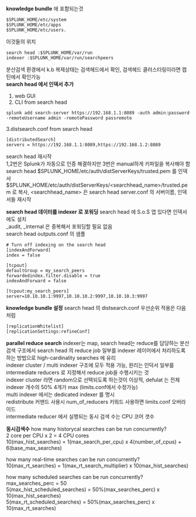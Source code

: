**knowledge bundle** 에 포함되는것
```
$SPLUNK_HOME/etc/system
$SPLUNK_HOME/etc/apps
$SPLUNK_HOME/etc/users.
```
이것들의 위치
```
search head :$SPLUNK_HOME/var/run
indexer :$SPLUNK_HOME/var/run/searchpeers
```
분산검색 환경에서 k.b 복제상태는 검색헤드에서 확인, 검색헤드 클러스터링이라면 캡틴에서 확인가능<br>
**search head 에서 인덱서 추가**
1. web GUI<br>
2. CLI from search head
```
splunk add search-server https://192.168.1.1:8089 -auth admin:password -remoteUsername admin -remotePassword passremote
```
3.distsearch.conf from search head
```
[distributedSearch]
servers = https://192.168.1.1:8089,https://192.168.1.2:8089
```
search head 재시작<br>
1,2번은 Splunk가 자동으로 인증 해결하지만 3번은 manual하게 키파일을 복사해야 함<br>
search head $SPLUNK_HOME/etc/auth/distServerKeys/trusted.pem 를 인덱서 $SPLUNK_HOME/etc/auth/distServerKeys/<searchhead_name>/trusted.pem 로 복사, <searchhead_name> 은 search head server.conf 의 서버이름, 인덱서들 재시작

**search head 데이터를 indexer 로 포워딩**
search head 에 S.o.S 앱 있다면 인덱서에도 설치<br>
_audit, _internal 은 중복해서 포워딩할 필요 없음<br>
search head outputs.conf 의 샘플
```
# Turn off indexing on the search head
[indexAndForward]
index = false
 
[tcpout]
defaultGroup = my_search_peers 
forwardedindex.filter.disable = true  
indexAndForward = false 
 
[tcpout:my_search_peers]
server=10.10.10.1:9997,10.10.10.2:9997,10.10.10.3:9997
```
**knowledge bundle 설정**
search head 의 distsearch.conf 우선순위 적용은 다음처럼
```
[replicationWhitelist]
[replicationSettings:refineConf]
```
**parallel reduce search**
indexer는 map, search head는 reduce를 담당하는 분산 검색 구조에서 search head 의 reduce job 일부를 indexer 레이어에서 처리하도록 하는 방법으로 high-cardinality searches 에 유리<br>
indexer cluster / multi indexer 구조에 모두 적용 가능, 원리는 인덕서 일부를 intermediate reducers 로 지정해서 reduce job을 수행시키는 것<br>
indexer cluster 라면 random으로 선택되도록 하는것이 이상적, defulat 는 전체 indexer 개수의 50% 4개가 max (limits.conf에서 수정가능)<br>
multi indexer 에서는 dedicated indexer 를 명시<br>
redistribute 커맨드 사용시 num_of_reducers 키워드 사용하면 limits.conf 오버라이드<br>
intermediate reducer 에서 실행되는 동시 검색 수는 CPU 코어 갯수<br>


**동시검색수**
how many historycal searches can be run concurrently?<br>
2 core per CPU x 2 = 4 CPU cores<br>
10(max_hist_searches) = 1(max_search_per_cpu) x 4(number_of_cpus) + 6(base_max_searches)<br>

how many real-time searches can be run concurrently?<br>
10(max_rt_searches) = 1(max_rt_search_multiplier) x 10(max_hist_searches)<br>

how many scheduled searches can be run concurrently?<br>
max_searches_perc = 50<br>
5(max_hist_scheduled_searches) = 50%(max_searches_perc) x 10(max_hist_searches)<br>
5(max_rt_scheduled_searches) = 50%(max_searches_perc) x 10(max_rt_searches)<br>





